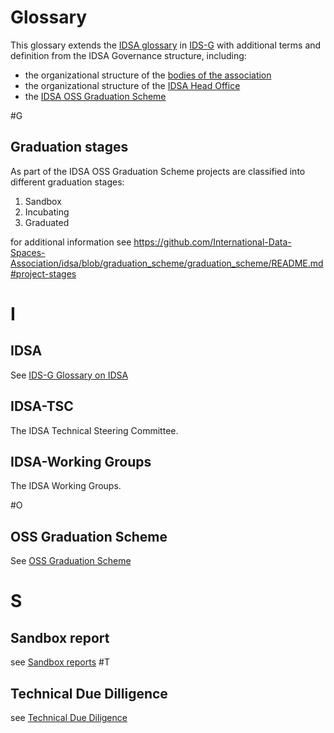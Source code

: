 # Glossary

This glossary extends the [IDSA glossary](https://github.com/International-Data-Spaces-Association/IDS-G/tree/main/Glossary#glossary) in [IDS-G](https://github.com/International-Data-Spaces-Association/IDS-G/) with additional terms and definition from the IDSA Governance structure, including:

- the organizational structure of the [bodies of the association](https://internationaldataspaces.org/we/the-association/)
- the organizational structure of the [IDSA Head Office](https://internationaldataspaces.org/we/head-office/)
- the [IDSA OSS Graduation Scheme](./graduation_scheme/README.md)


#G

## Graduation stages

As part of the IDSA OSS Graduation Scheme projects are classified into different graduation stages:
1. Sandbox
2. Incubating
3. Graduated

for additional information see https://github.com/International-Data-Spaces-Association/idsa/blob/graduation_scheme/graduation_scheme/README.md#project-stages


# I

## IDSA

See [IDS-G Glossary on IDSA](https://github.com/International-Data-Spaces-Association/IDS-G/tree/main/glossary#idsa)

## IDSA-TSC

The IDSA Technical Steering Committee. 

## IDSA-Working Groups

The IDSA Working Groups.

#O

##  OSS Graduation Scheme

See [OSS Graduation Scheme](./graduation_scheme/README.md)


# S

## Sandbox report

see [Sandbox reports](./graduation_scheme/Sandbox_Reviews/README.md)
#T 

## Technical Due Dilligence

see [Technical Due Diligence](./graduation_scheme/due_diligence_reports/Due_Diligence_Project_Review_Template.md#technical-due-diligence)



